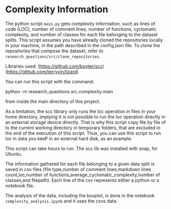 # Complexity Information

The python script `main.py` gets complexity information, such as lines of code (LOC), number of comment lines, number of functions, cyclomatic complexity, 
and number of classes for each file belonging to the dataset splits. This script assumes you have already cloned the repositories locally in your machine, in the path described in the config.json file. To clone the repositories that compose the dataset, refer to `research_questions/src/clone_repositories`.

Libraries used:
(https://github.com/boyter/scc)
(https://github.com/terryyin/lizard)

You can run this script with the command:

python -m research_questions.src.complexity.main

from inside the main  directory of this project.

As a limitation, the scc library only runs the loc operation in files in your home
directory, implying it is not possible to run the loc operation directly in an 
external storage device directly. That is why this script copy file by file
of to the current working directory in temporary folders, that are excluded
in the end of the execution of this script. Thus, you can use this script
to run loc in data you keeP in an external hard disk, as an example.

This script can take hours to run. The scc lib was installed with snap, for 
Ubuntu.

The information gathered for each file belonging to a given data split is saved in csv files (file type,number of comment lines,markdown lines count,loc,number of functions,average_cyclomatic_complexity,number of classes,and filepath). Each line of the csv represents either a python or a notebook file.

The analysis of the data, including the boxplot, is done in the notebook `complexity_analysis.ipynb` and it uses the csvs data.

